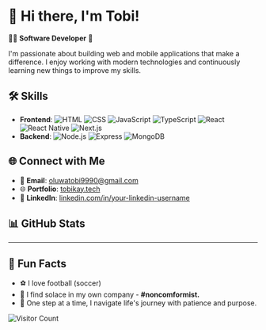 # 👋 Hi there, I'm Tobi!

👨‍💻 **Software Developer** 🚀

I'm passionate about building web and mobile applications that make a difference. I enjoy working with modern technologies and continuously learning new things to improve my skills.

## 🛠️ Skills

- **Frontend**: ![HTML](https://img.shields.io/badge/HTML-E34F26?style=flat-square&logo=html5&logoColor=white) ![CSS](https://img.shields.io/badge/CSS-1572B6?style=flat-square&logo=css3&logoColor=white) ![JavaScript](https://img.shields.io/badge/JavaScript-F7DF1E?style=flat-square&logo=javascript&logoColor=black) ![TypeScript](https://img.shields.io/badge/TypeScript-007ACC?style=flat-square&logo=typescript&logoColor=white) ![React](https://img.shields.io/badge/React-61DAFB?style=flat-square&logo=react&logoColor=black) ![React Native](https://img.shields.io/badge/React_Native-61DAFB?style=flat-square&logo=react&logoColor=black) ![Next.js](https://img.shields.io/badge/Next.js-000000?style=flat-square&logo=nextdotjs&logoColor=white)
- **Backend**: ![Node.js](https://img.shields.io/badge/Node.js-339933?style=flat-square&logo=nodedotjs&logoColor=white) ![Express](https://img.shields.io/badge/Express-000000?style=flat-square&logo=express&logoColor=white) ![MongoDB](https://img.shields.io/badge/MongoDB-47A248?style=flat-square&logo=mongodb&logoColor=white)

## 🌐 Connect with Me

- 📧 **Email**: [oluwatobi9990@gmail.com](mailto:oluwatobi9990@gmail.com)
- 🌐 **Portfolio**: [tobikay.tech](https://tobikay.tech/)
- 💼 **LinkedIn**: [linkedin.com/in/your-linkedin-username](https://www.linkedin.com/in/your-linkedin-username)

## 📊 GitHub Stats

__________________________________

<!---![Samuel-Tobi's GitHub Stats](https://github-readme-stats.vercel.app/api?username=Samuel-Tobi&show_icons=true&theme=radical) --->

## 🎉 Fun Facts

- ⚽ I love football (soccer) 
- 🌟 I find solace in my own company - **#noncomformist.**
- 🧩 One step at a time, I navigate life's journey with patience and purpose.


![Visitor Count](https://visitor-badge.laobi.icu/badge?page_id=Samuel-Tobi)

<!---
## 🚀 Featured Projects

Here are a few projects I've worked on:

- **Project 1**: A brief description of what this project is about. [View Project](link_to_project)
- **Project 2**: A brief description of what this project is about. [View Project](link_to_project)
- **Project 3**: A brief description of what this project is about. [View Project](link_to_project)

Feel free to check out my repositories and get in touch!


Samuel-Tobi/Samuel-Tobi is a ✨ special ✨ repository because its `README.md` (this file) appears on your GitHub profile.
You can click the Preview link to take a look at your changes.
--->




<!---👋 Software Developer 🚀
Skills: HTML, CSS, JavaScript, TypeScript, React.js, React Native, Next, MongoDB, Express .

Email: oluwatobi9990@gmail.com

Portfolio: [tobikay.tech](https://tobikay.tech/)

Samuel-Tobi/Samuel-Tobi is a ✨ special ✨ repository because its `README.md` (this file) appears on your GitHub profile.
You can click the Preview link to take a look at your changes.
--->
